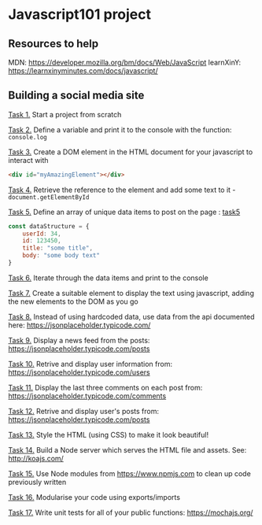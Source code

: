 # Javascript101 project
## Resources to help
MDN: https://developer.mozilla.org/bm/docs/Web/JavaScript
learnXinY: https://learnxinyminutes.com/docs/javascript/

## Building a social media site

[Task 1.](/BenevolentNeko/javascript101/tree/task1) Start a project from scratch

[Task 2.](/BenevolentNeko/javascript101/tree/task2) Define a variable and print it to the console with the function: `console.log`

[Task 3.](/BenevolentNeko/javascript101/tree/task3) Create a DOM element in the HTML document for your javascript to interact with
```html
<div id="myAmazingElement"></div>
```

[Task 4.](/BenevolentNeko/javascript101/tree/task4) Retrieve the reference to the element and add some text to it - `document.getElementById`

[Task 5.](/BenevolentNeko/javascript101/tree/task5) Define an array of unique data items to post on the page : [task5]()
```js
const dataStructure = {
    userId: 34,
    id: 123450,
    title: "some title",
    body: "some body text"
}
```

[Task 6.](/BenevolentNeko/javascript101/tree/task6) Iterate through the data items and print to the console

[Task 7.](/BenevolentNeko/javascript101/tree/task7) Create a suitable element to display the text using javascript, adding the new elements to the DOM as you go

[Task 8.](/BenevolentNeko/javascript101/tree/task8) Instead of using hardcoded data, use data from the api documented here: https://jsonplaceholder.typicode.com/

[Task 9.](/BenevolentNeko/javascript101/tree/task9) Display a news feed from the posts: https://jsonplaceholder.typicode.com/posts

[Task 10.](/BenevolentNeko/javascript101/tree/task10) Retrive and display user information from: https://jsonplaceholder.typicode.com/users

[Task 11.](/BenevolentNeko/javascript101/tree/task11) Display the last three comments on each post from: https://jsonplaceholder.typicode.com/comments

[Task 12.](/BenevolentNeko/javascript101/tree/task12) Retrive and display user's posts from: https://jsonplaceholder.typicode.com/posts

[Task 13.](/BenevolentNeko/javascript101/tree/task13) Style the HTML (using CSS) to make it look beautiful!

[Task 14.](/BenevolentNeko/javascript101/tree/task14) Build a Node server which serves the HTML file and assets.  See: http://koajs.com/

[Task 15.](/BenevolentNeko/javascript101/tree/task15) Use Node modules from https://www.npmjs.com to clean up code previously written

[Task 16.](/BenevolentNeko/javascript101/tree/task16) Modularise your code using exports/imports

[Task 17.](/BenevolentNeko/javascript101/tree/task17) Write unit tests for all of your public functions: https://mochajs.org/
